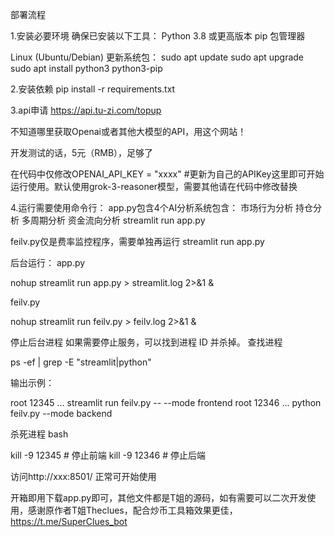 
部署流程

1.安装必要环境
确保已安装以下工具：
Python 3.8 或更高版本
pip 包管理器

Linux (Ubuntu/Debian)
更新系统包：
sudo apt update
sudo apt upgrade
sudo apt install python3 python3-pip

2.安装依赖
pip install -r requirements.txt

3.api申请
https://api.tu-zi.com/topup

不知道哪里获取Openai或者其他大模型的API，用这个网站！

开发测试的话，5元（RMB），足够了

在代码中仅修改OPENAI_API_KEY = "xxxx" #更新为自己的APIKey这里即可开始运行使用。默认使用grok-3-reasoner模型，需要其他请在代码中修改替换

4.运行需要使用命令行：
app.py包含4个AI分析系统包含：
市场行为分析
持仓分析
多周期分析
资金流向分析
streamlit run app.py

feilv.py仅是费率监控程序，需要单独再运行
streamlit run app.py


后台运行：
app.py

nohup streamlit run app.py > streamlit.log 2>&1 &


feilv.py

nohup streamlit run feilv.py > feilv.log 2>&1 &


停止后台进程
如果需要停止服务，可以找到进程 ID 并杀掉。
查找进程

ps -ef | grep -E "streamlit|python"

输出示例：

root  12345  ...  streamlit run feilv.py -- --mode frontend
root  12346  ...  python feilv.py --mode backend

杀死进程
bash

kill -9 12345  # 停止前端
kill -9 12346  # 停止后端





访问http://xxx:8501/
正常可开始使用

开箱即用下载app.py即可，其他文件都是T姐的源码，如有需要可以二次开发使用，感谢原作者T姐Theclues，配合炒币工具箱效果更佳，https://t.me/SuperClues_bot



